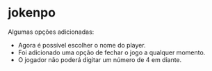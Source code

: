 # jokenpo

Algumas opções adicionadas:
- Agora é possível escolher o nome do player.
- Foi adicionado uma opção de fechar o jogo a qualquer momento.
- O jogador não poderá digitar um número de 4 em diante.
